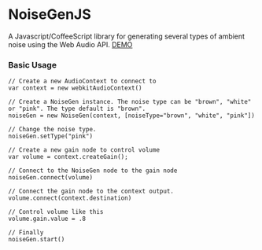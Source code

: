 NoiseGenJS
==========

A Javascript/CoffeeScript library for generating several types of ambient noise using the Web Audio API. <a target="_blank" href="http://htmlpreview.github.com/?https://github.com/ichabodcole/NoiseGenJS/blob/master/examples/index.html" title="NoiseGenJS Demo">DEMO</a>

### Basic Usage
    // Create a new AudioContext to connect to
    var context = new webkitAudioContext()

    // Create a NoiseGen instance. The noise type can be "brown", "white" or "pink". The type default is "brown".
    noiseGen = new NoiseGen(context, [noiseType="brown", "white", "pink"])

    // Change the noise type.
    noiseGen.setType("pink")

    // Create a new gain node to control volume
    var volume = context.createGain();

    // Connect to the NoiseGen node to the gain node
    noiseGen.connect(volume)
    
    // Connect the gain node to the context output.
    volume.connect(context.destination)

    // Control volume like this
    volume.gain.value = .8

    // Finally
    noiseGen.start()